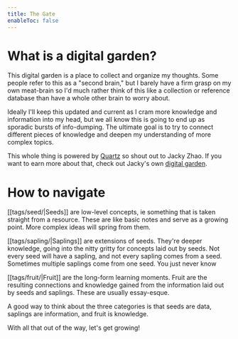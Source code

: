 ```yaml
---
title: The Gate
enableToc: false
---
```



# What is a digital garden?

This digital garden is a place to collect and organize my thoughts. Some people refer to this as a "second brain," but I barely have a firm grasp on my own meat-brain so I'd much rather think of this like a collection or reference database than have a whole other brain to worry about.

Ideally I'll keep this updated and current as I cram more knowledge and information into my head, but we all know this is going to end up as sporadic bursts of info-dumping. The ultimate goal is to try to connect different pieces of knowledge and deepen my understanding of more complex topics.

This whole thing is powered by [Quartz](https://github.com/jackyzha0/quartz/) so shout out to Jacky Zhao. If you want to  earn more about that, check out Jacky's own [digital garden](https://jzhao.xyz).

# How to navigate

[[tags/seed/|Seeds]] are low-level concepts, ie something that is taken straight from a resource. These are like basic notes and serve as a growing point. More complex ideas will spring from them.

[[tags/sapling/|Saplings]] are extensions of seeds. They're deeper knowledge, going into the nitty gritty for concepts laid out by seeds. Not every seed will have a sapling, and not every sapling comes from a seed. Sometimes multiple saplings come from one seed. You just never know

[[tags/fruit/|Fruit]] are the long-form learning moments.  Fruit are the resulting connections and knowledge gained from the information laid out by seeds and saplings. These are usually essay-esque. 

A good way to think about the three categories is that seeds are data, saplings are information, and fruit is knowledge.  

With all that out of the way, let's get growing!


